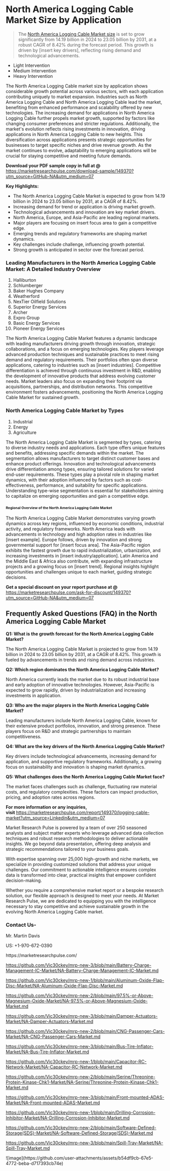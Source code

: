 <h1>North America Logging Cable Market&nbsp;Size by Application</h1><blockquote><p>The <a href="https://marketresearchpulse.com/download-sample/149370?utm_source=GitHub-NA&amp;utm_medium=07">North America Logging Cable Market size</a> is set to grow significantly from 14.19 billion in 2024 to 23.05 billion by 2031, at a robust CAGR of 8.42% during the forecast period. This growth is driven by [insert key drivers], reflecting rising demand and technological advancements.</p></blockquote><ul><li>Light Intervention<li> Medium Intervention<li> Heavy Intervention</li></ul><p>The North America Logging Cable market size by application shows considerable growth potential across various sectors, with each application contributing uniquely to market expansion. Industries such as North America Logging Cable and North America Logging Cable lead the market, benefiting from enhanced performance and scalability offered by new technologies. The increasing demand for applications in North America Logging Cable further propels market growth, supported by factors like changing consumer preferences and stricter regulations. Additionally, the market's evolution reflects rising investments in innovation, driving applications in North America Logging Cable to new heights. This diversification across applications presents strategic opportunities for businesses to target specific niches and drive revenue growth. As the market continues to evolve, adaptability to emerging applications will be crucial for staying competitive and meeting future demands.</p><p><strong>Download your PDF sample copy in full at @ </strong><a href="https://marketresearchpulse.com/download-sample/149370?utm_source=GitHub-NA&amp;utm_medium=07">https://marketresearchpulse.com/download-sample/149370?utm_source=GitHub-NA&amp;utm_medium=07</a></p><p><strong>Key Highlights: </strong></p><ul><li>The North America Logging Cable Market is expected to grow from 14.19 billion in 2024 to 23.05 billion by 2031, at a CAGR of 8.42%.</li><li>Increasing demand for trend or application is driving market growth.</li><li>Technological advancements and innovation are key market drivers.</li><li>North America, Europe, and Asia-Pacific are leading regional markets.</li><li>Major players are focusing on insert focus area to gain a competitive edge.</li><li>Emerging trends and regulatory frameworks are shaping market dynamics.</li><li>Key challenges include challenge, influencing growth potential.</li><li>Strong growth is anticipated in sector over the forecast period.</li></ul><h3>Leading Manufacturers in the North America Logging Cable Market: A Detailed Industry Overview</h3><ol><li>Halliburton</li><li>Schlumberger</li><li>Baker Hughes Company</li><li>Weatherford</li><li>NexTier Oilfield Solutions</li><li>Superior Energy Services</li><li>Archer</li><li>Expro Group</li><li>Basic Energy Services</li><li>Pioneer Energy Services</li></ol><div class="flex max-w-full flex-col flex-grow"><div class="min-h-8 text-message flex w-full flex-col items-end gap-2 whitespace-normal break-words [.text-message+&amp;]:mt-5" dir="auto" data-message-author-role="assistant" data-message-id="fd8432e4-4910-450d-b182-61b7bfb0a01f" data-message-model-slug="gpt-4o"><div class="flex w-full flex-col gap-1 empty:hidden first:pt-[3px]"><div class="markdown prose w-full break-words dark:prose-invert light"><p>The North America Logging Cable Market features a dynamic landscape with leading manufacturers driving growth through innovation, strategic collaborations, and a focus on emerging technologies. Key players leverage advanced production techniques and sustainable practices to meet rising demand and regulatory requirements. Their portfolios often span diverse applications, catering to industries such as [insert industries]. Competitive differentiation is achieved through continuous investment in R&amp;D, enabling the development of innovative products that address evolving customer needs. Market leaders also focus on expanding their footprint via acquisitions, partnerships, and distribution networks. This competitive environment fosters advancements, positioning the North America Logging Cable Market for sustained growth.</p></div></div></div></div><h3>North America Logging Cable Market by Types</h3><ol><li>Industrial<li> Energy<li> Agriculture</li></ol><div class="flex max-w-full flex-col flex-grow"><div class="min-h-8 text-message flex w-full flex-col items-end gap-2 whitespace-normal break-words [.text-message+&amp;]:mt-5" dir="auto" data-message-author-role="assistant" data-message-id="084470be-0bb7-4664-bddf-5156b4f41249" data-message-model-slug="gpt-4o-mini"><div class="flex w-full flex-col gap-1 empty:hidden first:pt-[3px]"><div class="markdown prose w-full break-words dark:prose-invert light"><p>The North America Logging Cable Market is segmented by types, catering to diverse industry needs and applications. Each type offers unique features and benefits, addressing specific demands within the market. The segmentation allows manufacturers to target distinct customer bases and enhance product offerings. Innovation and technological advancements drive differentiation among types, ensuring tailored solutions for varied end-user requirements. These types play a pivotal role in shaping market dynamics, with their adoption influenced by factors such as cost-effectiveness, performance, and suitability for specific applications. Understanding type-wise segmentation is essential for stakeholders aiming to capitalize on emerging opportunities and gain a competitive edge.</p></div></div></div></div><h3><span style="font-size: 11px;">Regional Overview of the North America Logging Cable Market</span></h3><div class="flex max-w-full flex-col flex-grow"><div class="min-h-8 text-message flex w-full flex-col items-end gap-2 whitespace-normal break-words [.text-message+&amp;]:mt-5" dir="auto" data-message-author-role="assistant" data-message-id="e9038762-ce64-4e30-91c9-9bd413514231" data-message-model-slug="gpt-4o-mini"><div class="flex w-full flex-col gap-1 empty:hidden first:pt-[3px]"><div class="markdown prose w-full break-words dark:prose-invert light"><p>The North America Logging Cable Market demonstrates varying growth dynamics across key regions, influenced by economic conditions, industrial activity, and regulatory frameworks. North America leads with advancements in technology and high adoption rates in industries like [insert example]. Europe follows, driven by innovation and strong governmental support for [insert focus area]. The Asia-Pacific region exhibits the fastest growth due to rapid industrialization, urbanization, and increasing investments in [insert industry/application]. Latin America and the Middle East &amp; Africa also contribute, with expanding infrastructure projects and a growing focus on [insert trend]. Regional insights highlight opportunities and challenges unique to each market, guiding strategic decisions.</p></div></div></div></div><p><strong>Get a special discount on your report purchase at @ </strong><a href="https://marketresearchpulse.com/ask-for-discount/149370?utm_source=GitHub-NA&amp;utm_medium=07">https://marketresearchpulse.com/ask-for-discount/149370?utm_source=GitHub-NA&amp;utm_medium=07</a></p><h2>Frequently Asked Questions (FAQ) in the North America Logging Cable Market</h2><p><strong>Q1: What is the growth forecast for the North America Logging Cable Market?</strong></p><p>The North America Logging Cable Market is projected to grow from 14.19 billion in 2024 to 23.05 billion by 2031, at a CAGR of 8.42%. This growth is fueled by advancements in trends and rising demand across industries.</p><p><strong>Q2: Which region dominates the North America Logging Cable Market?</strong></p><p>North America currently leads the market due to its robust industrial base and early adoption of innovative technologies. However, Asia-Pacific is expected to grow rapidly, driven by industrialization and increasing investments in application.</p><p><strong>Q3: Who are the major players in the North America Logging Cable Market?</strong></p><p>Leading manufacturers include North America Logging Cable, known for their extensive product portfolios, innovation, and strong presence. These players focus on R&amp;D and strategic partnerships to maintain competitiveness.</p><p><strong>Q4: What are the key drivers of the North America Logging Cable Market?</strong></p><p>Key drivers include technological advancements, increasing demand for application, and supportive regulatory frameworks. Additionally, a growing focus on sustainability and innovation is shaping market dynamics.</p><p><strong>Q5: What challenges does the North America Logging Cable Market face?</strong></p><p>The market faces challenges such as challenge, fluctuating raw material costs, and regulatory complexities. These factors can impact production, pricing, and adoption rates across regions.</p><p><strong>For more information or any inquiries, visit&nbsp;</strong><a href="https://marketresearchpulse.com/report/149370/logging-cable-market?utm_source=Linkedin&utm_medium=07">https://marketresearchpulse.com/report/149370/logging-cable-market?utm_source=Linkedin&utm_medium=07</a></p><p>Market Research Pulse is powered by a team of over 250 seasoned analysts and subject matter experts who leverage advanced data collection techniques and robust research methodologies to deliver actionable insights. We go beyond data presentation, offering deep analysis and strategic recommendations tailored to your business goals.</p><p>With expertise spanning over 25,000 high-growth and niche markets, we specialize in providing customized solutions that address your unique challenges. Our commitment to actionable intelligence ensures complex data is transformed into clear, practical insights that empower confident decision-making.</p><p>Whether you require a comprehensive market report or a bespoke research solution, our flexible approach is designed to meet your needs. At Market Research Pulse, we are dedicated to equipping you with the intelligence necessary to stay competitive and achieve sustainable growth in the evolving North America Logging Cable market.</p><h3><strong>Contact Us-</strong></h3><p>Mr. Martin Davis</p><p>US: +1-970-672-0390</p><p>https://marketresearchpulse.com/</p><p><a href="https://github.com/Vic30ckey/mrp-new-3/blob/main/Battery-Charge-Management-IC-Market/NA-Battery-Charge-Management-IC-Market.md">https://github.com/Vic30ckey/mrp-new-3/blob/main/Battery-Charge-Management-IC-Market/NA-Battery-Charge-Management-IC-Market.md</a></p><p><a href="https://github.com/Vic30ckey/mrp-new-1/blob/main/Aluminum-Oxide-Flap-Disc-Market/NA-Aluminum-Oxide-Flap-Disc-Market.md">https://github.com/Vic30ckey/mrp-new-1/blob/main/Aluminum-Oxide-Flap-Disc-Market/NA-Aluminum-Oxide-Flap-Disc-Market.md</a></p><p><a href="https://github.com/Vic30ckey/mrp-new-2/blob/main/97.5%-or-Above-Magnesium-Oxide-Market/NA-97.5%-or-Above-Magnesium-Oxide-Market.md">https://github.com/Vic30ckey/mrp-new-2/blob/main/97.5%-or-Above-Magnesium-Oxide-Market/NA-97.5%-or-Above-Magnesium-Oxide-Market.md</a></p><p><a href="https://github.com/Vic30ckey/mrp-new-3/blob/main/Damper-Actuators-Market/NA-Damper-Actuators-Market.md">https://github.com/Vic30ckey/mrp-new-3/blob/main/Damper-Actuators-Market/NA-Damper-Actuators-Market.md</a></p><p><a href="https://github.com/Vic30ckey/mrp-new-2/blob/main/CNG-Passenger-Cars-Market/NA-CNG-Passenger-Cars-Market.md">https://github.com/Vic30ckey/mrp-new-2/blob/main/CNG-Passenger-Cars-Market/NA-CNG-Passenger-Cars-Market.md</a></p><p><a href="https://github.com/Vic30ckey/mrp-new-3/blob/main/Bus-Tire-Inflator-Market/NA-Bus-Tire-Inflator-Market.md">https://github.com/Vic30ckey/mrp-new-3/blob/main/Bus-Tire-Inflator-Market/NA-Bus-Tire-Inflator-Market.md</a></p><p><a href="https://github.com/Vic30ckey/mrp-new-1/blob/main/Capacitor-RC-Network-Market/NA-Capacitor-RC-Network-Market.md">https://github.com/Vic30ckey/mrp-new-1/blob/main/Capacitor-RC-Network-Market/NA-Capacitor-RC-Network-Market.md</a></p><p><a href="https://github.com/Vic30ckey/mrp-new-2/blob/main/Serine/Threonine-Protein-Kinase-Chk1-Market/NA-Serine/Threonine-Protein-Kinase-Chk1-Market.md">https://github.com/Vic30ckey/mrp-new-2/blob/main/Serine/Threonine-Protein-Kinase-Chk1-Market/NA-Serine/Threonine-Protein-Kinase-Chk1-Market.md</a></p><p><a href="https://github.com/Vic30ckey/mrp-new-3/blob/main/Front-mounted-ADAS-Market/NA-Front-mounted-ADAS-Market.md">https://github.com/Vic30ckey/mrp-new-3/blob/main/Front-mounted-ADAS-Market/NA-Front-mounted-ADAS-Market.md</a></p><p><a href="https://github.com/Vic30ckey/mrp-new-1/blob/main/Drilling-Corrosion-Inhibitor-Market/NA-Drilling-Corrosion-Inhibitor-Market.md">https://github.com/Vic30ckey/mrp-new-1/blob/main/Drilling-Corrosion-Inhibitor-Market/NA-Drilling-Corrosion-Inhibitor-Market.md</a></p><p><a href="https://github.com/Vic30ckey/mrp-new-2/blob/main/Software-Defined-Storage(SDS)-Market/NA-Software-Defined-Storage(SDS)-Market.md">https://github.com/Vic30ckey/mrp-new-2/blob/main/Software-Defined-Storage(SDS)-Market/NA-Software-Defined-Storage(SDS)-Market.md</a></p><p><a href="https://github.com/Vic30ckey/mrp-new-3/blob/main/Spill-Tray-Market/NA-Spill-Tray-Market.md">https://github.com/Vic30ckey/mrp-new-3/blob/main/Spill-Tray-Market/NA-Spill-Tray-Market.md</a></p>
![image](https://github.com/user-attachments/assets/b54df9cb-67e5-4772-beba-d717393cb74e)
